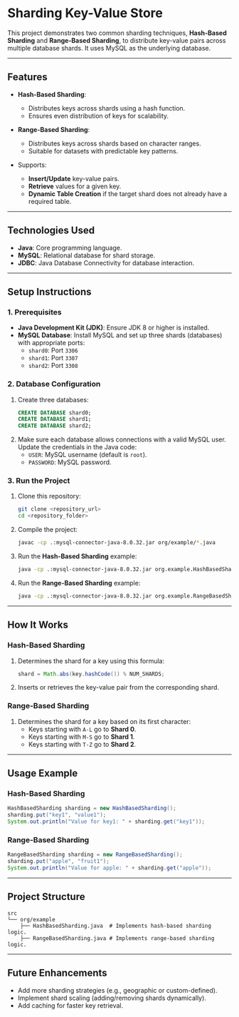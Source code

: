 # **Sharding Key-Value Store**

This project demonstrates two common sharding techniques, **Hash-Based Sharding** and **Range-Based Sharding**, to distribute key-value pairs across multiple database shards. It uses MySQL as the underlying database.

---

## **Features**
- **Hash-Based Sharding**:
  - Distributes keys across shards using a hash function.
  - Ensures even distribution of keys for scalability.

- **Range-Based Sharding**:
  - Distributes keys across shards based on character ranges.
  - Suitable for datasets with predictable key patterns.

- Supports:
  - **Insert/Update** key-value pairs.
  - **Retrieve** values for a given key.
  - **Dynamic Table Creation** if the target shard does not already have a required table.

---

## **Technologies Used**
- **Java**: Core programming language.
- **MySQL**: Relational database for shard storage.
- **JDBC**: Java Database Connectivity for database interaction.

---

## **Setup Instructions**

### **1. Prerequisites**
- **Java Development Kit (JDK)**: Ensure JDK 8 or higher is installed.
- **MySQL Database**: Install MySQL and set up three shards (databases) with appropriate ports:
  - `shard0`: Port `3306`
  - `shard1`: Port `3307`
  - `shard2`: Port `3308`

### **2. Database Configuration**
1. Create three databases:
   ```sql
   CREATE DATABASE shard0;
   CREATE DATABASE shard1;
   CREATE DATABASE shard2;
   ```
2. Make sure each database allows connections with a valid MySQL user. Update the credentials in the Java code:
   - `USER`: MySQL username (default is `root`).
   - `PASSWORD`: MySQL password.

### **3. Run the Project**
1. Clone this repository:
   ```bash
   git clone <repository_url>
   cd <repository_folder>
   ```
2. Compile the project:
   ```bash
   javac -cp .:mysql-connector-java-8.0.32.jar org/example/*.java
   ```
3. Run the **Hash-Based Sharding** example:
   ```bash
   java -cp .:mysql-connector-java-8.0.32.jar org.example.HashBasedSharding
   ```
4. Run the **Range-Based Sharding** example:
   ```bash
   java -cp .:mysql-connector-java-8.0.32.jar org.example.RangeBasedSharding
   ```

---

## **How It Works**

### **Hash-Based Sharding**
1. Determines the shard for a key using this formula:  
   ```java
   shard = Math.abs(key.hashCode()) % NUM_SHARDS;
   ```
2. Inserts or retrieves the key-value pair from the corresponding shard.

### **Range-Based Sharding**
1. Determines the shard for a key based on its first character:
   - Keys starting with `A-L` go to **Shard 0**.
   - Keys starting with `M-S` go to **Shard 1**.
   - Keys starting with `T-Z` go to **Shard 2**.

---

## **Usage Example**

### **Hash-Based Sharding**
```java
HashBasedSharding sharding = new HashBasedSharding();
sharding.put("key1", "value1");
System.out.println("Value for key1: " + sharding.get("key1"));
```

### **Range-Based Sharding**
```java
RangeBasedSharding sharding = new RangeBasedSharding();
sharding.put("apple", "fruit1");
System.out.println("Value for apple: " + sharding.get("apple"));
```

---

## **Project Structure**
```
src
└── org/example
    ├── HashBasedSharding.java  # Implements hash-based sharding logic.
    ├── RangeBasedSharding.java # Implements range-based sharding logic.
```

---

## **Future Enhancements**
- Add more sharding strategies (e.g., geographic or custom-defined).
- Implement shard scaling (adding/removing shards dynamically).
- Add caching for faster key retrieval.
